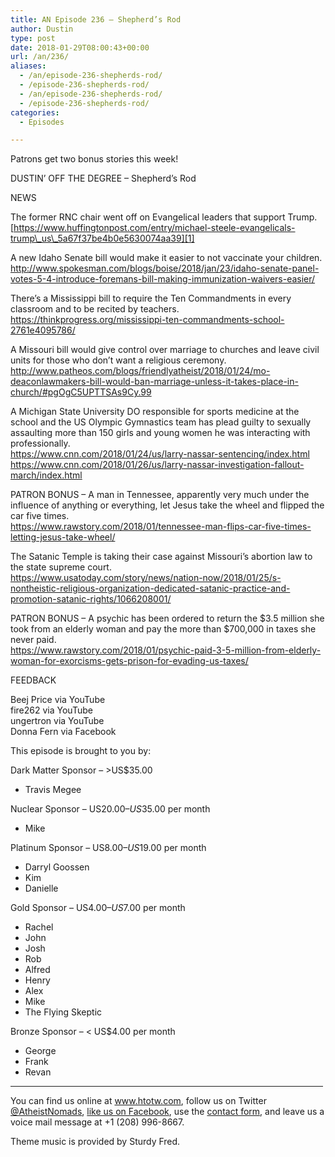 ```yaml
---
title: AN Episode 236 – Shepherd’s Rod
author: Dustin
type: post
date: 2018-01-29T08:00:43+00:00
url: /an/236/
aliases:
  - /an/episode-236-shepherds-rod/
  - /episode-236-shepherds-rod/
  - /an/episode-236-shepherds-rod/
  - /episode-236-shepherds-rod/
categories:
  - Episodes

---
```

<div id="buzzsprout-player-10552873"></div><script src="https://www.buzzsprout.com/1983601/10552873-episode-236-shepherd-s-rod.js?container_id=buzzsprout-player-10552873&player=small" type="text/javascript" charset="utf-8"></script>

Patrons get two bonus stories this week!

<!--more-->

DUSTIN’ OFF THE DEGREE &#8211; Shepherd’s Rod

NEWS

The former RNC chair went off on Evangelical leaders that support Trump.  
[https://www.huffingtonpost.com/entry/michael-steele-evangelicals-trump\_us\_5a67f37be4b0e5630074aa39][1]

A new Idaho Senate bill would make it easier to not vaccinate your children.  
<http://www.spokesman.com/blogs/boise/2018/jan/23/idaho-senate-panel-votes-5-4-introduce-foremans-bill-making-immunization-waivers-easier/>

There&#8217;s a Mississippi bill to require the Ten Commandments in every classroom and to be recited by teachers.  
<https://thinkprogress.org/mississippi-ten-commandments-school-2761e4095786/>

A Missouri bill would give control over marriage to churches and leave civil units for those who don&#8217;t want a religious ceremony.  
<http://www.patheos.com/blogs/friendlyatheist/2018/01/24/mo-deaconlawmakers-bill-would-ban-marriage-unless-it-takes-place-in-church/#pgOgC5UPTTSAs9Cy.99>

A Michigan State University DO responsible for sports medicine at the school and the US Olympic Gymnastics team has plead guilty to sexually assaulting more than 150 girls and young women he was interacting with professionally.  
<https://www.cnn.com/2018/01/24/us/larry-nassar-sentencing/index.html>  
<https://www.cnn.com/2018/01/26/us/larry-nassar-investigation-fallout-march/index.html>

PATRON BONUS &#8211; A man in Tennessee, apparently very much under the influence of anything or everything, let Jesus take the wheel and flipped the car five times.  
<https://www.rawstory.com/2018/01/tennessee-man-flips-car-five-times-letting-jesus-take-wheel/>

The Satanic Temple is taking their case against Missouri&#8217;s abortion law to the state supreme court.  
<https://www.usatoday.com/story/news/nation-now/2018/01/25/s-nontheistic-religious-organization-dedicated-satanic-practice-and-promotion-satanic-rights/1066208001/>

PATRON BONUS &#8211; A psychic has been ordered to return the $3.5 million she took from an elderly woman and pay the more than $700,000 in taxes she never paid.  
<https://www.rawstory.com/2018/01/psychic-paid-3-5-million-from-elderly-woman-for-exorcisms-gets-prison-for-evading-us-taxes/>

FEEDBACK

Beej Price via YouTube  
fire262 via YouTube  
ungertron via YouTube  
Donna Fern via Facebook

This episode is brought to you by:

Dark Matter Sponsor – >US$35.00  
* Travis Megee  

Nuclear Sponsor – US$20.00 – US$35.00 per month  
* Mike  

Platinum Sponsor – US$8.00 – US$19.00 per month  
* Darryl Goossen  
* Kim  
* Danielle  

Gold Sponsor – US$4.00 – US$7.00 per month  
* Rachel  
* John  
* Josh  
* Rob  
* Alfred  
* Henry  
* Alex  
* Mike  
* The Flying Skeptic  

Bronze Sponsor – < US$4.00 per month  
* George  
* Frank  
* Revan

<hr width="500" />

You can find us online at <a href="https://www.htotw.com/" target="_blank" rel="noopener">www.htotw.com</a>, follow us on Twitter <a href="https://htotw.com/twitter" target="_blank" rel="noopener">@AtheistNomads</a>, <a href="https://htotw.com/facebook" target="_blank" rel="noopener">like us on Facebook</a>, use the [contact form](https://htotw.com/contact), and leave us a voice mail message at +1 (208) 996-8667.

Theme music is provided by Sturdy Fred.


 [1]: https://www.huffingtonpost.com/entry/michael-steele-evangelicals-trump_us_5a67f37be4b0e5630074aa39